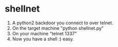 # shellnet
1) A python2 backdoor you connect to over telnet.  
2) On the target machine "python shellnet.py"  
3) On your machine "telnet <target machine IP> 1337"  
4) Now you have a shell :) easy.  
